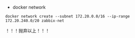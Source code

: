 - docker network
```
docker network create --subnet 172.20.0.0/16 --ip-range 172.20.240.0/20 zabbix-net
```

！！！抛弃以上！！！
